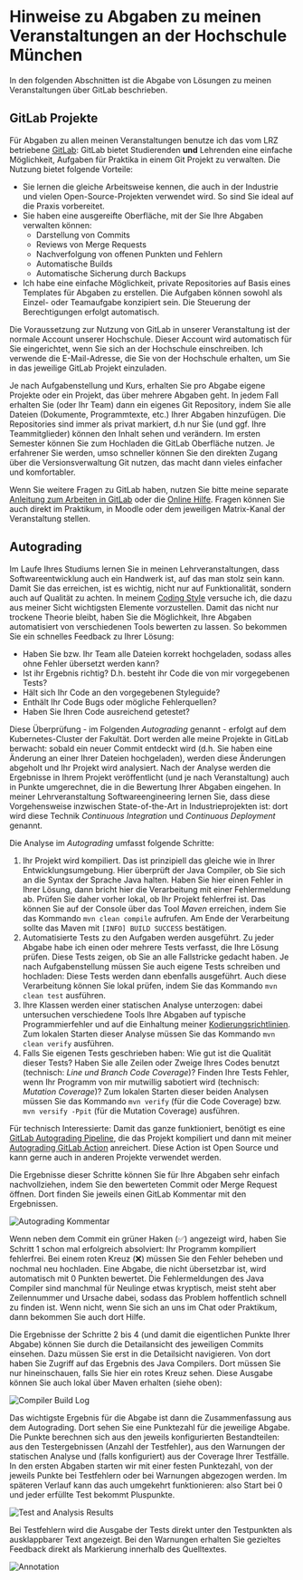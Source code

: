 # Hinweise zu Abgaben zu meinen Veranstaltungen an der Hochschule München

In den folgenden Abschnitten ist die Abgabe von Lösungen zu meinen Veranstaltungen über GitLab beschrieben.

## GitLab Projekte

Für Abgaben zu allen meinen Veranstaltungen benutze ich das vom LRZ betriebene [GitLab](https://gitlab.lrz.de/):
GitLab bietet Studierenden **und** Lehrenden eine einfache Möglichkeit, Aufgaben für Praktika in einem Git Projekt zu verwalten.
Die Nutzung bietet folgende Vorteile:
- Sie lernen die gleiche Arbeitsweise kennen, die auch in der Industrie und vielen Open-Source-Projekten verwendet wird.
  So sind Sie ideal auf die Praxis vorbereitet.
- Sie haben eine ausgereifte Oberfläche, mit der Sie Ihre Abgaben verwalten können:
  - Darstellung von Commits
  - Reviews von Merge Requests
  - Nachverfolgung von offenen Punkten und Fehlern
  - Automatische Builds
  - Automatische Sicherung durch Backups
- Ich habe eine einfache Möglichkeit, private Repositories auf Basis eines Templates für Abgaben zu erstellen.
  Die Aufgaben können sowohl als Einzel- oder Teamaufgabe konzipiert sein.
  Die Steuerung der Berechtigungen erfolgt automatisch.

Die Voraussetzung zur Nutzung von GitLab in unserer Veranstaltung ist der normale Account unserer Hochschule.
Dieser Account wird automatisch für Sie eingerichtet, wenn Sie sich an der Hochschule einschreiben.
Ich verwende die E-Mail-Adresse, die Sie von der Hochschule erhalten, um Sie in das jeweilige GitLab Projekt einzuladen.

Je nach Aufgabenstellung und Kurs, erhalten Sie pro Abgabe eigene Projekte oder ein Projekt, das über mehrere Abgaben geht.
In jedem Fall erhalten Sie (oder Ihr Team) dann ein eigenes Git Repository, indem Sie alle Dateien (Dokumente, Programmtexte, etc.) Ihrer Abgaben hinzufügen.
Die Repositories sind immer als privat markiert, d.h nur Sie (und ggf. Ihre Teammitglieder) können den Inhalt sehen und verändern.
Im ersten Semester können Sie zum Hochladen die GitLab Oberfläche nutzen.
Je erfahrener Sie werden, umso schneller können Sie den direkten Zugang über die Versionsverwaltung Git nutzen, das macht dann vieles einfacher und komfortabler.

Wenn Sie weitere Fragen zu GitLab haben, nutzen Sie bitte meine separate [Anleitung zum Arbeiten in GitLab](Arbeiten-mit-GitLab.md) oder die [Online Hilfe](https://docs.gitlab.com).
Fragen können Sie auch direkt im Praktikum, in Moodle oder dem jeweiligen Matrix-Kanal der Veranstaltung stellen.

## Autograding

Im Laufe Ihres Studiums lernen Sie in meinen Lehrveranstaltungen, dass Softwareentwicklung auch ein Handwerk ist, auf das man stolz sein kann.
Damit Sie das erreichen, ist es wichtig, nicht nur auf Funktionalität, sondern auch auf Qualität zu achten. 
In meinem [Coding Style](https://github.com/uhafner/codingstyle) versuche ich, die dazu aus meiner Sicht wichtigsten Elemente vorzustellen. 
Damit das nicht nur trockene Theorie bleibt, haben Sie die Möglichkeit, Ihre Abgaben automatisiert von verschiedenen Tools bewerten zu lassen. 
So bekommen Sie ein schnelles Feedback zu Ihrer Lösung: 
- Haben Sie bzw. Ihr Team alle Dateien korrekt hochgeladen, sodass alles ohne Fehler übersetzt werden kann?
- Ist ihr Ergebnis richtig? D.h. besteht ihr Code die von mir vorgegebenen Tests?
- Hält sich Ihr Code an den vorgegebenen Styleguide?
- Enthält Ihr Code Bugs oder mögliche Fehlerquellen?
- Haben Sie Ihren Code ausreichend getestet?

Diese Überprüfung - im Folgenden *Autograding* genannt - erfolgt auf dem Kubernetes-Cluster der Fakultät. 
Dort werden alle meine Projekte in GitLab berwacht: sobald ein neuer Commit entdeckt wird (d.h. Sie haben eine Änderung an einer Ihrer Dateien hochgeladen), werden diese Änderungen abgeholt und Ihr Projekt wird analysiert.
Nach der Analyse werden die Ergebnisse in Ihrem Projekt veröffentlicht (und je nach Veranstaltung) auch in Punkte umgerechnet, die in die Bewertung Ihrer Abgaben eingehen. 
In meiner Lehrveranstaltung Softwareengineering lernen Sie, dass diese Vorgehensweise inzwischen State-of-the-Art in Industrieprojekten ist: dort wird diese Technik *Continuous Integration* und *Continuous Deployment* genannt.

Die Analyse im *Autograding* umfasst folgende Schritte: 

1. Ihr Projekt wird kompiliert. Das ist prinzipiell das gleiche wie in Ihrer Entwicklungsumgebung. 
Hier überprüft der Java Compiler, ob Sie sich an die Syntax der Sprache Java halten. 
Haben Sie hier einen Fehler in Ihrer Lösung, dann bricht hier die Verarbeitung mit einer Fehlermeldung ab. 
Prüfen Sie daher vorher lokal, ob Ihr Projekt fehlerfrei ist. 
Das können Sie auf der Console über das Tool *Maven* erreichen, indem Sie das Kommando `mvn clean compile` aufrufen. 
Am Ende der Verarbeitung sollte das Maven mit `[INFO] BUILD SUCCESS` bestätigen.
2. Automatisierte Tests zu den Aufgaben werden ausgeführt. 
Zu jeder Abgabe habe ich einen oder mehrere Tests verfasst, die Ihre Lösung prüfen. 
Diese Tests zeigen, ob Sie an alle Fallstricke gedacht haben.
Je nach Aufgabenstellung müssen Sie auch eigene Tests schreiben und hochladen: Diese Tests werden dann ebenfalls ausgeführt.
Auch diese Verarbeitung können Sie lokal prüfen, indem Sie das Kommando `mvn clean test` ausführen.
3. Ihre Klassen werden einer statischen Analyse unterzogen: dabei untersuchen verschiedene Tools Ihre Abgaben auf
typische Programmierfehler und auf die Einhaltung meiner [Kodierungsrichtlinien](https://github.com/uhafner/codingstyle). 
Zum lokalen Starten dieser Analyse müssen Sie das Kommando `mvn clean verify` ausführen.
4. Falls Sie eigenen Tests geschrieben haben: Wie gut ist die Qualität dieser Tests? 
Haben Sie alle Zeilen oder Zweige Ihres Codes benutzt (technisch: *Line und Branch Code Coverage*)? 
Finden Ihre Tests Fehler, wenn Ihr Programm von mir mutwillig sabotiert wird (technisch: *Mutation Coverage*)? 
Zum lokalen Starten dieser beiden Analysen müssen Sie das Kommando `mvn verify` (für die Code Coverage) bzw.  `mvn versify -Ppit` (für die Mutation Coverage) ausführen.

Für technisch Interessierte: Damit das ganze funktioniert, benötigt es eine [GitLab Autograding Pipeline](https://github.com/uhafner/autograding-gitlab-action/blob/main/.gitlab-ci.yml), die das Projekt kompiliert und dann mit meiner [Autograding GitLab Action](https://github.com/uhafner/autograding-gitlab-action) anreichert. 
Diese Action ist Open Source und kann gerne auch in anderen Projekte verwendet werden.

Die Ergebnisse dieser Schritte können Sie für Ihre Abgaben sehr einfach nachvollziehen, indem Sie den bewerteten Commit oder Merge Request öffnen. Dort finden Sie jeweils einen GitLab Kommentar mit den Ergebnissen.
 
![Autograding Kommentar](images/gitlab-autograding.png)

Wenn neben dem Commit ein grüner Haken (✅) angezeigt wird, haben Sie Schritt 1 schon mal erfolgreich absolviert: Ihr Programm kompiliert fehlerfrei. Bei einem roten Kreuz (❌) müssen Sie den Fehler beheben und nochmal neu hochladen. Eine Abgabe, die nicht übersetzbar ist, wird automatisch mit 0 Punkten bewertet. Die Fehlermeldungen des Java Compiler sind manchmal für Neulinge etwas kryptisch, meist steht aber Zeilennummer und Ursache dabei, sodass das Problem hoffentlich schnell zu finden ist. Wenn nicht, wenn Sie sich an uns im Chat oder Praktikum, dann bekommen Sie auch dort Hilfe.

Die Ergebnisse der Schritte 2 bis 4 (und damit die eigentlichen Punkte Ihrer Abgabe) können Sie durch die Detailansicht des jeweiligen Commits einsehen. Dazu müssen Sie erst in die Detailsicht navigieren. Von dort haben Sie Zugriff auf das Ergebnis des Java Compilers. Dort müssen Sie nur hineinschauen, falls Sie hier ein rotes Kreuz sehen. Diese Ausgabe können Sie auch lokal über Maven erhalten (siehe oben):

![Compiler Build Log](images/actions-buildlog.png)

Das wichtigste Ergebnis für die Abgabe ist dann die Zusammenfassung aus dem Autograding. Dort sehen Sie eine Punktezahl für die jeweilige Abgabe. Die Punkte berechnen sich aus den jeweils konfigurierten Bestandteilen: aus den Testergebnissen (Anzahl der Testfehler), aus den Warnungen der statischen Analyse und (falls konfiguriert) aus der Coverage Ihrer Testfälle. In den ersten Abgaben starten wir mit einer festen Punktezahl, von der jeweils Punkte bei Testfehlern oder bei Warnungen abgezogen werden. Im späteren Verlauf kann das auch umgekehrt funktionieren: also Start bei 0 und jeder erfüllte Test bekommt Pluspunkte.

![Test and Analysis Results](images/actions-autograding.png)

Bei Testfehlern wird die Ausgabe der Tests direkt unter den Testpunkten als ausklappbarer Text angezeigt. Bei den Warnungen erhalten Sie gezieltes Feedback direkt als Markierung innerhalb des Quelltextes. 
 
![Annotation](images/actions-annotation.png)
